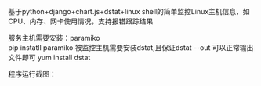 基于python+django+chart.js+dstat+linux shell的简单监控Linux主机信息，如CPU、内存、网卡使用情况，支持报错跟踪结果

服务主机需要安装：paramiko  
pip instatll paramiko
被监控主机需要安装dstat,且保证dstat --out 可以正常输出文件即可
yum install dstat

程序运行截图：
